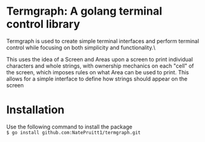 # Termgraph: A golang terminal control library
Termgraph is used to create simple terminal interfaces and perform terminal
control while focusing on both simplicity and functionality.\

This uses the idea of a Screen and Areas upon a screen to print individual
characters and whole strings, with ownership mechanics on each "cell" of the
screen, which imposes rules on what Area can be used to print. This allows 
for a simple interface to define how strings should appear on the screen

# Installation
Use the following command to install the package\
```$ go install github.com:NatePruitt1/termgraph.git```
